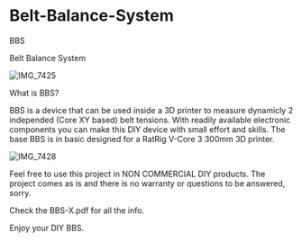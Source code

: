 # Belt-Balance-System
BBS

Belt Balance System

![IMG_7425](https://user-images.githubusercontent.com/17322922/186876516-20088623-ad07-4aa3-8a1d-26413fdadfbc.JPG)

What is BBS?

BBS is a device that can be used inside a 3D printer to measure dynamicly 2 independed (Core XY based) belt tensions.
With readily available electronic components you can make this DIY device with small effort and skills.
The base BBS is in basic designed for a RatRig V-Core 3 300mm 3D printer.

![IMG_7428](https://user-images.githubusercontent.com/17322922/186923175-2027df36-0bd4-4ccb-ba84-083ae49069a5.JPG)

Feel free to use this project in NON COMMERCIAL DIY products. The project comes as is and there is no warranty or questions to be answered, sorry.

Check the BBS-X.pdf for all the info.

Enjoy your DIY BBS.
